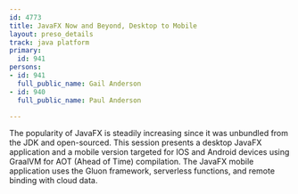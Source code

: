 ```yaml
---
id: 4773
title: JavaFX Now and Beyond, Desktop to Mobile
layout: preso_details
track: java platform
primary:
  id: 941
persons:
- id: 941
  full_public_name: Gail Anderson
- id: 940
  full_public_name: Paul Anderson

---
```

The popularity of JavaFX is steadily increasing since it was unbundled from the JDK and open-sourced. This session presents a desktop JavaFX application and a mobile version targeted for IOS and Android devices using GraalVM for AOT (Ahead of Time) compilation.  The JavaFX mobile application uses the Gluon framework, serverless functions, and remote binding with cloud data.
